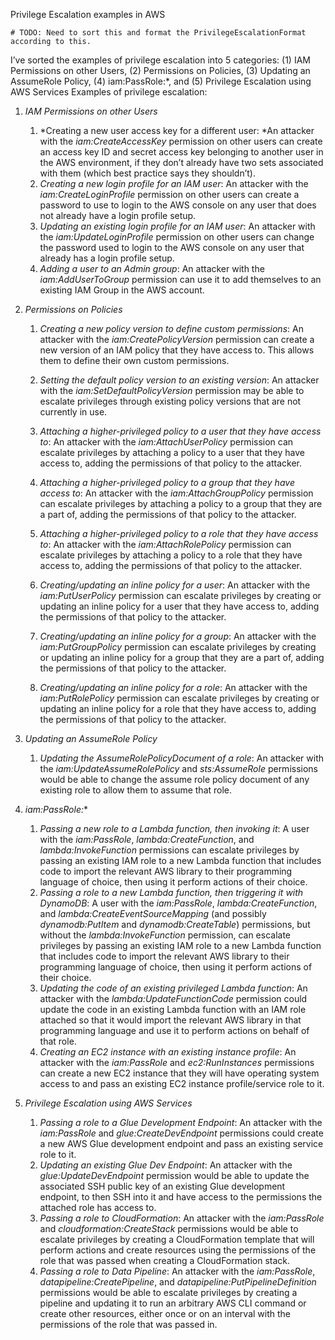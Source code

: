 Privilege Escalation examples in AWS

```
# TODO: Need to sort this and format the PrivilegeEscalationFormat according to this.
```
I’ve sorted the examples of privilege escalation into 5 categories: (1) IAM Permissions on other Users, (2) Permissions on Policies, (3) Updating an AssumeRole Policy, (4) iam:PassRole:*, and (5) Privilege Escalation using AWS Services
Examples of privilege escalation:

1. *IAM Permissions on other Users*
    1. *Creating a new user access key for a different user: *An attacker with the _iam:CreateAccessKey_ permission on other users can create an access key ID and secret access key belonging to another user in the AWS environment, if they don’t already have two sets associated with them (which best practice says they shouldn’t).
    2. *Creating a new login profile for an IAM user*: An attacker with the _iam:CreateLoginProfile_ permission on other users can create a password to use to login to the AWS console on any user that does not already have a login profile setup.
    3. *Updating an existing login profile for an IAM user*: An attacker with the _iam:UpdateLoginProfile_ permission on other users can change the password used to login to the AWS console on any user that already has a login profile setup.
    4. *Adding a user to an Admin group*: An attacker with the _iam:AddUserToGroup_ permission can use it to add themselves to an existing IAM Group in the AWS account.
2. *Permissions on Policies*
    1. *Creating a new policy version to define custom permissions*: An attacker with the _iam:CreatePolicyVersion_ permission can create a new version of an IAM policy that they have access to. This allows them to define their own custom permissions.
    2. *Setting the default policy version to an existing version*: An attacker with the _iam:SetDefaultPolicyVersion_ permission may be able to escalate privileges through existing policy versions that are not currently in use.
    3. *Attaching a higher-privileged policy to a _user_ that they have access to*: An attacker with the _iam:AttachUserPolicy_ permission can escalate privileges by attaching a policy to a user that they have access to, adding the permissions of that policy to the attacker.
    4. *Attaching a higher-privileged policy to a _group_ that they have access to*: An attacker with the _iam:AttachGroupPolicy_ permission can escalate privileges by attaching a policy to a group that they are a part of, adding the permissions of that policy to the attacker.
    5. *Attaching a higher-privileged policy to a _role_ that they have access to*: An attacker with the _iam:AttachRolePolicy_ permission can escalate privileges by attaching a policy to a role that they have access to, adding the permissions of that policy to the attacker.
    6. *Creating/updating an inline policy for a _user_*: An attacker with the _iam:PutUserPolicy_ permission can escalate privileges by creating or updating an inline policy for a user that they have access to, adding the permissions of that policy to the attacker.
        
    7. *Creating/updating an inline policy for a _group_*: An attacker with the _iam:PutGroupPolicy_ permission can escalate privileges by creating or updating an inline policy for a group that they are a part of, adding the permissions of that policy to the attacker.
    8. *Creating/updating an inline policy for a _role_*: An attacker with the _iam:PutRolePolicy_ permission can escalate privileges by creating or updating an inline policy for a role that they have access to, adding the permissions of that policy to the attacker.

3. *Updating an AssumeRole Policy*
    1. *Updating the AssumeRolePolicyDocument of a role*: An attacker with the _iam:UpdateAssumeRolePolicy_ and _sts:AssumeRole_ permissions would be able to change the assume role policy document of any existing role to allow them to assume that role.

4. *iam:PassRole:**
    1. *Passing a new role to a Lambda function, then invoking it*: A user with the _iam:PassRole_, _lambda:CreateFunction_, and _lambda:InvokeFunction_ permissions can escalate privileges by passing an existing IAM role to a new Lambda function that includes code to import the relevant AWS library to their programming language of choice, then using it perform actions of their choice. 
    2. *Passing a role to a new Lambda function, then triggering it with DynamoDB*: A user with the _iam:PassRole_, _lambda:CreateFunction_, and _lambda:CreateEventSourceMapping_ (and possibly _dynamodb:PutItem_ and _dynamodb:CreateTable_) permissions, but without the _lambda:InvokeFunction_ permission, can escalate privileges by passing an existing IAM role to a new Lambda function that includes code to import the relevant AWS library to their programming language of choice, then using it perform actions of their choice.
    3. *Updating the code of an existing privileged Lambda function*: An attacker with the _lambda:UpdateFunctionCode_ permission could update the code in an existing Lambda function with an IAM role attached so that it would import the relevant AWS library in that programming language and use it to perform actions on behalf of that role.
    4. *Creating an EC2 instance with an existing instance profile*: An attacker with the _iam:PassRole_ and _ec2:RunInstances_ permissions can create a new EC2 instance that they will have operating system access to and pass an existing EC2 instance profile/service role to it.

5. *Privilege Escalation using AWS Services*
    1. *Passing a role to a Glue Development Endpoint*: An attacker with the _iam:PassRole_ and _glue:CreateDevEndpoint_ permissions could create a new AWS Glue development endpoint and pass an existing service role to it. 
    2. *Updating an existing Glue Dev Endpoint*: An attacker with the _glue:UpdateDevEndpoint_ permission would be able to update the associated SSH public key of an existing Glue development endpoint, to then SSH into it and have access to the permissions the attached role has access to.
    3. *Passing a role to CloudFormation*: An attacker with the _iam:PassRole_ and _cloudformation:CreateStack_ permissions would be able to escalate privileges by creating a CloudFormation template that will perform actions and create resources using the permissions of the role that was passed when creating a CloudFormation stack.
    4. *Passing a role to Data Pipeline*: An attacker with the _iam:PassRole_, _datapipeline:CreatePipeline_, and _datapipeline:PutPipelineDefinition_ permissions would be able to escalate privileges by creating a pipeline and updating it to run an arbitrary AWS CLI command or create other resources, either once or on an interval with the permissions of the role that was passed in.


